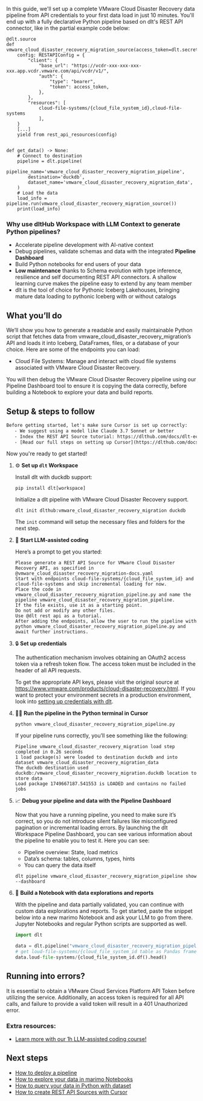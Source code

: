 In this guide, we'll set up a complete VMware Cloud Disaster Recovery data pipeline from API credentials to your first data load in just 10 minutes. You'll end up with a fully declarative Python pipeline based on dlt's REST API connector, like in the partial example code below:

```python-outcome
@dlt.source
def vmware_cloud_disaster_recovery_migration_source(access_token=dlt.secrets.value):
    config: RESTAPIConfig = {
        "client": {
            "base_url": "https://vcdr-xxx-xxx-xxx-xxx.app.vcdr.vmware.com/api/vcdr/v1/",
            "auth": {
                "type": "bearer",
                "token": access_token,
            },
        },
        "resources": [
            cloud-file-systems/{cloud_file_system_id},cloud-file-systems
            ],
    }
    [...]
    yield from rest_api_resources(config)


def get_data() -> None:
    # Connect to destination
    pipeline = dlt.pipeline(
        pipeline_name='vmware_cloud_disaster_recovery_migration_pipeline',
        destination='duckdb',
        dataset_name='vmware_cloud_disaster_recovery_migration_data', 
    )
    # Load the data
    load_info = pipeline.run(vmware_cloud_disaster_recovery_migration_source())
    print(load_info) 
```

### Why use dltHub Workspace with LLM Context to generate Python pipelines?

- Accelerate pipeline development with AI-native context
- Debug pipelines, validate schemas and data with the integrated **Pipeline Dashboard**
- Build Python notebooks for end users of your data
- **Low maintenance** thanks to Schema evolution with type inference, resilience and self documenting REST API connectors. A shallow learning curve makes the pipeline easy to extend by any team member
- dlt is the tool of choice for Pythonic Iceberg Lakehouses, bringing mature data loading to pythonic Iceberg with or without catalogs

## What you’ll do

We’ll show you how to generate a readable and easily maintainable Python script that fetches data from vmware_cloud_disaster_recovery_migration’s API and loads it into Iceberg, DataFrames, files, or a database of your choice. Here are some of the endpoints you can load:

- Cloud File Systems: Manage and interact with cloud file systems associated with VMware Cloud Disaster Recovery.

You will then debug the VMware Cloud Disaster Recovery pipeline using our Pipeline Dashboard tool to ensure it is copying the data correctly, before building a Notebook to explore your data and build reports.

## Setup & steps to follow

```default
Before getting started, let's make sure Cursor is set up correctly:
   - We suggest using a model like Claude 3.7 Sonnet or better
   - Index the REST API Source tutorial: https://dlthub.com/docs/dlt-ecosystem/verified-sources/rest_api/ and add it to context as **@dlt rest api**
   - [Read our full steps on setting up Cursor](https://dlthub.com/docs/dlt-ecosystem/llm-tooling/cursor-restapi#23-configuring-cursor-with-documentation)
```

Now you're ready to get started!

1. ⚙️ **Set up `dlt` Workspace**
    
    Install dlt with duckdb support:
    ```shell
    pip install dlt[workspace]
    ```

    Initialize a dlt pipeline with VMware Cloud Disaster Recovery support.
    ```shell
    dlt init dlthub:vmware_cloud_disaster_recovery_migration duckdb
    ```

    The `init` command will setup the necessary files and folders for the next step.
    
2. 🤠 **Start LLM-assisted coding**
    
    Here’s a prompt to get you started:
    
    ```prompt
    Please generate a REST API Source for VMware Cloud Disaster Recovery API, as specified in @vmware_cloud_disaster_recovery_migration-docs.yaml 
    Start with endpoints cloud-file-systems/{cloud_file_system_id} and cloud-file-systems and skip incremental loading for now. 
    Place the code in vmware_cloud_disaster_recovery_migration_pipeline.py and name the pipeline vmware_cloud_disaster_recovery_migration_pipeline. 
    If the file exists, use it as a starting point. 
    Do not add or modify any other files. 
    Use @dlt rest api as a tutorial. 
    After adding the endpoints, allow the user to run the pipeline with python vmware_cloud_disaster_recovery_migration_pipeline.py and await further instructions.
    ```

    
3. 🔒 **Set up credentials** 
    
    The authentication mechanism involves obtaining an OAuth2 access token via a refresh token flow. The access token must be included in the header of all API requests.
    
    To get the appropriate API keys, please visit the original source at https://www.vmware.com/products/cloud-disaster-recovery.html.
    If you want to protect your environment secrets in a production environment, look into [setting up credentials with dlt](https://dlthub.com/docs/walkthroughs/add_credentials).
    
4. 🏃‍♀️ **Run the pipeline in the Python terminal in Cursor**
    
    ```shell
    python vmware_cloud_disaster_recovery_migration_pipeline.py
    ```
    
    If your pipeline runs correctly, you’ll see something like the following:
    
    ```shell
    Pipeline vmware_cloud_disaster_recovery_migration load step completed in 0.26 seconds
    1 load package(s) were loaded to destination duckdb and into dataset vmware_cloud_disaster_recovery_migration_data
    The duckdb destination used duckdb:/vmware_cloud_disaster_recovery_migration.duckdb location to store data
    Load package 1749667187.541553 is LOADED and contains no failed jobs
    ```
    
5. 📈 **Debug your pipeline and data with the Pipeline Dashboard**

    Now that you have a running pipeline, you need to make sure it’s correct, so you do not introduce silent failures like misconfigured pagination or incremental loading errors. By launching the dlt Workspace Pipeline Dashboard, you can see various information about the pipeline to enable you to test it. Here you can see:
    - Pipeline overview: State, load metrics
    - Data’s schema: tables, columns, types, hints
    - You can query the data itself
    
    ```shell
    dlt pipeline vmware_cloud_disaster_recovery_migration_pipeline show --dashboard
    ```
    
6. 🐍 **Build a Notebook with data explorations and reports**

    With the pipeline and data partially validated, you can continue with custom data explorations and reports. To get started, paste the snippet below into a new marimo Notebook and ask your LLM to go from there. Jupyter Notebooks and regular Python scripts are supported as well.

    
    ```python
    import dlt

   data = dlt.pipeline("vmware_cloud_disaster_recovery_migration_pipeline").dataset()
   # get loud-file-systems/{cloud_file_system_id table as Pandas frame
   data.loud-file-systems/{cloud_file_system_id.df().head()
    ```

## Running into errors?

It is essential to obtain a VMware Cloud Services Platform API Token before utilizing the service. Additionally, an access token is required for all API calls, and failure to provide a valid token will result in a 401 Unauthorized error.

### Extra resources:

- [Learn more with our 1h LLM-assisted coding course!](https://www.youtube.com/watch?v=GGid70rnJuM)

## Next steps

- [How to deploy a pipeline](https://dlthub.com/docs/walkthroughs/deploy-a-pipeline)
- [How to explore your data in marimo Notebooks](https://dlthub.com/docs/general-usage/dataset-access/marimo)
- [How to query your data in Python with dataset](https://dlthub.com/docs/general-usage/dataset-access/dataset)
- [How to create REST API Sources with Cursor](https://dlthub.com/docs/dlt-ecosystem/llm-tooling/cursor-restapi)